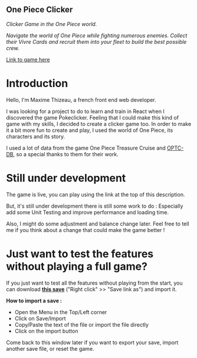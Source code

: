 ## One Piece Clicker

_Clicker Game in the One Piece world._

_Navigate the world of One Piece while fighting numerous enemies. Collect their Vivre Cards and recruit them into your fleet to build the best possible crew._

[Link to game here](https://one-piece-clicker.vercel.app/)

# Introduction

Hello, I'm Maxime Thizeau, a french front end web developer.

I was looking for a project to do to learn and train in React when I discovered the game Pokeclicker. Feeling that I could make this kind of game with my skills, I decided to create a clicker game too. In order to make it a bit more fun to create and play, I used the world of One Piece, its characters and its story.

I used a lot of data from the game One Piece Treasure Cruise and [OPTC-DB](https://optc-db.github.io/), so a special thanks to them for their work.

# Still under development

The game is live, you can play using the link at the top of this description.

But, it's still under development there is still some work to do : Especially add some Unit Testing and improve performance and loading time.

Also, I might do some adjustment and balance change later. Feel free to tell me if you think about a change that could make the game better !

# Just want to test the features without playing a full game?

If you just want to test all the features without playing from the start, you can download **[this save](https://raw.githubusercontent.com/maxthizeau/OnePieceClicker/master/public/opc_save_6_26_2022_1658826048377.txt)** ("Right click" >> "Save link as") and import it.

**How to import a save :**

- Open the Menu in the Top/Left corner
- Click on Save/Import
- Copy/Paste the text of the file or import the file directly
- Click on the import button

Come back to this window later if you want to export your save, import another save file, or reset the game.
